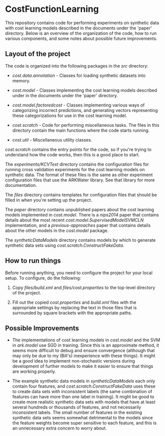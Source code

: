 # CostFunctionLearning #

This repository contains code for performing experiments on synthetic
data with cost learning models described in the documents under the
'paper' directory.  Below is an overview of the organization of the
code, how to run various components, and some notes about possible
future improvements.

## Layout of the project ##

The code is organized into the following packages in the *src* directory:

* *cost.data.annotation* - Classes for loading synthetic datasets into
memory.

* *cost.model* - Classes implementing the cost learning models described
under in the documents under the 'paper' directory.

* *cost.model.factoredcost* - Classes implementing various ways of categorizing
incorrect predictions, and generating vectors representing these 
categorizations for use in the cost learning model.

* *cost.scratch* - Code for performing miscellaneous tasks. The files in
this directory contain the main functions where the code starts running.

* *cost.util* - Miscellaneous utility classes.

*cost.scratch* contains the entry points for the code, so if you're trying
to understand how the code works, then this is a good place to start.

The *experiments/KCVTest* directory contains the configuration files 
for running cross validation experiments for the cost learning models
on synthetic data.  The format of these files is the same as other experiment
configuration files that use the ARKWater library.  See that library for
more documentation.

The *files* directory contains templates for configuration files that should
be filled in when you're setting up the project.

The *paper* directory contains unpublished papers about the cost learning
models implemented in *cost.model*.  There is a *nips2014* paper that contains
details about the most recent *cost.model.SupervisedModelSVMCLN* implementation,
and a *previous-approaches* paper that contains details about the other models
in the *cost.model* package.

The *syntheticDataModels* directory contains models by which to generate 
synthetic data sets using *cost.scratch.ConstructFakeData*.

## How to run things ##

Before running anything, you need to configure the project for your local 
setup.  To configure, do the following:

1.  Copy *files/build.xml* and *files/cost.properties* to the top-level 
directory of the project. 

2.  Fill out the copied *cost.properties* and *build.xml* files with the 
appropriate settings by replacing the text in those files that is
surrounded by square brackets with the appropriate paths.

## Possible Improvements ##

* The implementations of cost learning models in *cost.model* and the SVM
in *ark.model* use SGD in training.  Since this is an approximate method,
it seems more difficult to debug and ensure convergence (although that may
only be due to my (Bill's) inexperience with these things).  It might be
a good idea to implement non-stochastic versions during
development of further models to make it easier to ensure that things are
working properly.

* The example synthetic data models in *syntheticDataModels* each only 
contain four features, and *cost.scratch.ConstructFakeData* uses these
to create data sets with inconsistent labels (the same combination of
features can have more than one label in training).  It might be good
to create more realistic synthetic data sets with models that have at 
least several hundreds or thousands of features, and not necessarily 
inconsistent labels.  The small number of features in the existing synthetic
data sets seems somewhat detrimental to the models since the feature
weights become super sensitive to each feature, and this is an 
unnecessary extra concern to worry about.
